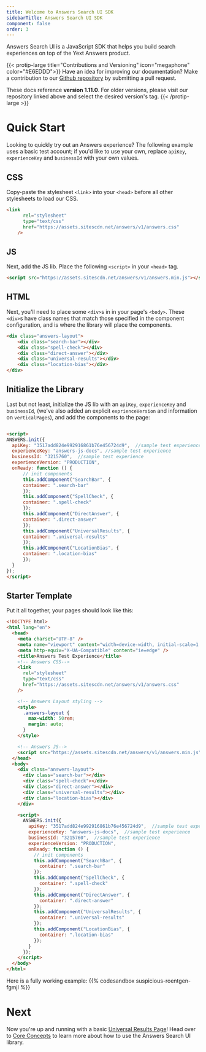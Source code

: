 ```yaml
---
title: Welcome to Answers Search UI SDK
sidebarTitle: Answers Search UI SDK
component: false
order: 3
---
```


Answers Search UI is a JavaScript SDK that helps you build search experiences on top of the Yext Answers product. 

{{< protip-large title="Contributions and Versioning" icon="megaphone" color="#E6EDDD">}}
  Have an idea for improving our documentation? Make a contribution to our [Github repository](https://github.com/yext/answers-search-ui-sdk-docs) by submitting a pull request.
  
  These docs reference **version 1.11.0**. For older versions, please visit our repository linked above and select the desired version's tag.
{{< /protip-large >}}

# Quick Start
Looking to quickly try out an Answers experience? The following example uses a basic test account; if you'd like to use your own, replace `apiKey`, `experienceKey` and `businessId` with your own values. 

## CSS
Copy-paste the stylesheet `<link>` into your `<head>` before all other stylesheets to load our CSS.
```html
<link
      rel="stylesheet"
      type="text/css"
      href="https://assets.sitescdn.net/answers/v1/answers.css"
    />
```
## JS
Next, add the JS lib. Place the following `<script>` in your `<head>` tag. 
```html
<script src="https://assets.sitescdn.net/answers/v1/answers.min.js"></script>
```
## HTML
Next, you'll need to place some `<div>`s in in your page's `<body>`. These `<div>`s have class names that match those specified in the component configuration, and is where the library will place the components. 

```html
<div class="answers-layout">
    <div class="search-bar"></div>
    <div class="spell-check"></div>
    <div class="direct-answer"></div>
    <div class="universal-results"></div>
    <div class="location-bias"></div>
</div>
```

## Initialize the Library
Last but not least, initialize the JS lib with an `apiKey`, `experienceKey` and `businessId`, (we've also added an explicit `exprienceVersion` and information on `verticalPages`), and add the components to the page:  

```html

<script>
ANSWERS.init({
  apiKey: "3517add824e992916861b76e456724d9",  //sample test experience
  experienceKey: "answers-js-docs", //sample test experience
  businessId: "3215760",  //sample test experience
  experienceVersion: "PRODUCTION",
  onReady: function () {
      // init components
      this.addComponent("SearchBar", {
      container: ".search-bar"
      });
      this.addComponent("SpellCheck", {
      container: ".spell-check"
      });
      this.addComponent("DirectAnswer", {
      container: ".direct-answer"
      });
      this.addComponent("UniversalResults", {
      container: ".universal-results"
      });
      this.addComponent("LocationBias", {
      container: ".location-bias"
      });
  }
});
</script>
```

## Starter Template
Put it all together, your pages should look like this:
```html
<!DOCTYPE html>
<html lang="en">
  <head>
    <meta charset="UTF-8" />
    <meta name="viewport" content="width=device-width, initial-scale=1.0" />
    <meta http-equiv="X-UA-Compatible" content="ie=edge" />
    <title>Answers Test Experience</title>
    <!-- Answers CSS-->
    <link
      rel="stylesheet"
      type="text/css"
      href="https://assets.sitescdn.net/answers/v1/answers.css"
    />

    <!-- Answers Layout styling -->
    <style>
      .answers-layout {
        max-width: 50rem;
        margin: auto;
      }
    </style>

    <!-- Answers JS-->
    <script src="https://assets.sitescdn.net/answers/v1/answers.min.js"></script>
  </head>
  <body>
    <div class="answers-layout">
      <div class="search-bar"></div>
      <div class="spell-check"></div>
      <div class="direct-answer"></div>
      <div class="universal-results"></div>
      <div class="location-bias"></div>
    </div>

    <script>
      ANSWERS.init({
        apiKey: "3517add824e992916861b76e456724d9",  //sample test experience
        experienceKey: "answers-js-docs",  //sample test experience
        businessId: "3215760",  //sample test experience
        experienceVersion: "PRODUCTION",
        onReady: function () {
          // init components
          this.addComponent("SearchBar", {
            container: ".search-bar"
          });
          this.addComponent("SpellCheck", {
            container: ".spell-check"
          });
          this.addComponent("DirectAnswer", {
            container: ".direct-answer"
          });
          this.addComponent("UniversalResults", {
            container: ".universal-results"
          });
          this.addComponent("LocationBias", {
            container: ".location-bias"
          });
        }
      });
    </script>
  </body>
</html>
```


Here is a fully working example:
{{% codesandbox suspicious-roentgen-fgmjl %}}

# Next

Now you're up and running with a basic [Universal Results Page](../answers-sdk/pages/universal-search-results-page)! Head over to [Core Concepts](../answers-sdk/core-concepts/) to learn more about how to use the Answers Search UI library. 